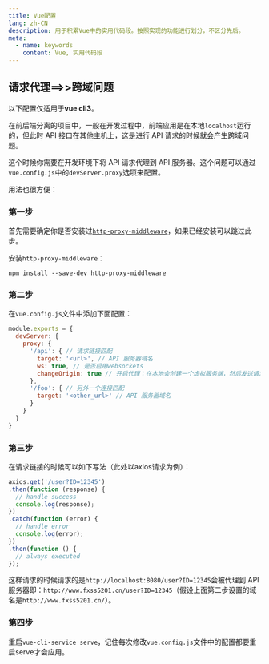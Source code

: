 ```yaml
---
title: Vue配置
lang: zh-CN
description: 用于积累Vue中的实用代码段。按照实现的功能进行划分，不区分先后。
meta:
  - name: keywords
    content: Vue, 实用代码段
---
```


## 请求代理==>>跨域问题 ##

以下配置仅适用于**vue cli3**。

在前后端分离的项目中，一般在开发过程中，前端应用是在本地`localhost`运行的，但此时 API 接口在其他主机上，这是进行 API 请求的时候就会产生跨域问题。

这个时候你需要在开发环境下将 API 请求代理到 API 服务器。这个问题可以通过`vue.config.js`中的`devServer.proxy`选项来配置。

用法也很方便：

### 第一步 ###

首先需要确定你是否安装过[`http-proxy-middleware`](https://github.com/chimurai/http-proxy-middleware)，如果已经安装可以跳过此步。

安装`http-proxy-middleware`：

```Shell
npm install --save-dev http-proxy-middleware
```

### 第二步 ###

在`vue.config.js`文件中添加下面配置：

```javascript
module.exports = {
  devServer: {
    proxy: {
      '/api': { // 请求链接匹配
        target: '<url>', // API 服务器域名
        ws: true, // 是否启用websockets
        changeOrigin: true // 开启代理：在本地会创建一个虚拟服务端，然后发送请求的数据，并同时接收请求的数据，这样服务端和服务端进行数据的交互就不会有跨域问题
      },
      '/foo': { // 另外一个连接匹配
        target: '<other_url>' // API 服务器域名
      }
    }
  }
}
```

### 第三步 ###

在请求链接的时候可以如下写法（此处以axios请求为例）：

```javascript
axios.get('/user?ID=12345')
.then(function (response) {
  // handle success
  console.log(response);
})
.catch(function (error) {
  // handle error
  console.log(error);
})
.then(function () {
  // always executed
});
```

这样请求的时候请求的是`http://localhost:8080/user?ID=12345`会被代理到 API 服务器即：`http://www.fxss5201.cn/user?ID=12345`（假设上面第二步设置的域名是`http://www.fxss5201.cn/`）。

### 第四步 ###

重启`vue-cli-service serve`，记住每次修改`vue.config.js`文件中的配置都要重启serve才会应用。
